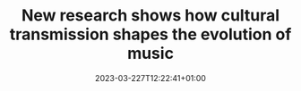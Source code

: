 ---
# Documentation: https://wowchemy.com/docs/managing-content/

title: "New research shows how cultural transmission shapes the evolution of music"
summary: 
authors: []
tags: []
categories: []
date: 2023-03-227T12:22:41+01:00

# Optional external URL for project (replaces project detail page).
external_link: ""

# Featured image
# To use, add an image named `featured.jpg/png` to your page's folder.
# Focal points: Smart, Center, TopLeft, Top, TopRight, Left, Right, BottomLeft, Bottom, BottomRight.
image:
  caption:
  focal_point: ""
  preview_only: false

# Custom links (optional).
#   Uncomment and edit lines below to show custom links.
links: https://www.ox.ac.uk/news/2023-03-22-new-research-shows-how-cultural-transmission-shapes-evolution-music
# - name: Follow
#   url: https://twitter.com
#   icon_pack: fab
#   icon: twitter

url_code: ""
url_pdf: https://www.ox.ac.uk/news/2023-03-22-new-research-shows-how-cultural-transmission-shapes-evolution-music
url_slides: ""
url_video: ""

# Slides (optional).
#   Associate this project with Markdown slides.
#   Simply enter your slide deck's filename without extension.
#   E.g. `slides = "example-slides"` references `content/slides/example-slides.md`.
#   Otherwise, set `slides = ""`.
slides: ""
---